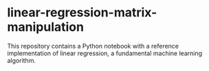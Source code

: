 # linear-regression-matrix-manipulation
This repository contains a Python notebook with a reference implementation of linear regression, a fundamental machine learning algorithm.
